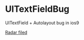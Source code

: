 # UITextFieldBug

UITextField + Autolayout bug in ios9

[Radar filed](http://openradar.appspot.com/23041580)
